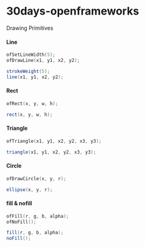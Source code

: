 # 30days-openframeworks

Drawing Primitives

#### Line
```cpp
ofSetLineWidth(5);
ofDrawLine(x1, y1, x2, y2);
```

```java
strokeWeight(5);
line(x1, y1, x2, y2);
```

#### Rect
```cpp
ofRect(x, y, w, h);
```

```java
rect(x, y, w, h);
```

#### Triangle
```cpp
ofTriangle(x1, y1, x2, y2, x3, y3);
```

```java
triangle(x1, y1, x2, y2, x3, y3);
```

#### Circle
```cpp
ofDrawCircle(x, y, r);
```

```java
ellipse(x, y, r);
```

#### fill & nofill
```cpp
ofFill(r, g, b, alpha);
ofNoFill();
```

```java
fill(r, g, b, alpha);
noFill();
```


```cpp
```

```java
```

```cpp
```

```java
```

```cpp
```

```java
```

```cpp
```

```java
```

```cpp
```

```java
```

```cpp
```

```java
```

```cpp
```

```java
```

```cpp
```

```java
```








